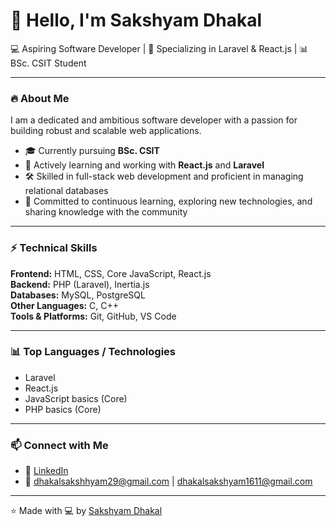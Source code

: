 # 👋 Hello, I'm Sakshyam Dhakal  

💻 Aspiring Software Developer | 🚀 Specializing in Laravel & React.js | 📊 BSc. CSIT Student  

---

### 🔥 About Me  
I am a dedicated and ambitious software developer with a passion for building robust and scalable web applications.  
- 🎓 Currently pursuing **BSc. CSIT**  
- 🌱 Actively learning and working with **React.js** and **Laravel**  
- 🛠️ Skilled in full-stack web development and proficient in managing relational databases  
- 📖 Committed to continuous learning, exploring new technologies, and sharing knowledge with the community  

---

### ⚡ Technical Skills  

**Frontend:** HTML, CSS, Core JavaScript, React.js  
**Backend:** PHP (Laravel), Inertia.js  
**Databases:** MySQL, PostgreSQL  
**Other Languages:** C, C++  
**Tools & Platforms:** Git, GitHub, VS Code  

---

### 📊 Top Languages / Technologies  
- Laravel  
- React.js  
- JavaScript basics (Core)  
- PHP basics (Core)  

---

### 📫 Connect with Me  
- 💼 [LinkedIn](https://www.linkedin.com/in/sakshyam-dhakal-0a1018384/)  
- 📧 dhakalsakshhyam29@gmail.com | dhakalsakshyam1611@gmail.com  

---

⭐️ Made with 💻 by [Sakshyam Dhakal](https://github.com/Sakshyamdhakal)  
